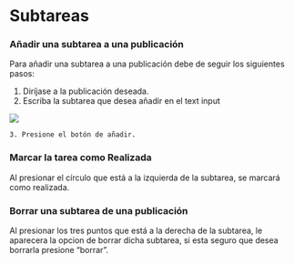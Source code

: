 # Subtareas

### **Añadir una subtarea a una publicación**

Para añadir una subtarea a una publicación debe de seguir los siguientes pasos:

1. Diríjase a la publicación deseada.
2. Escriba la subtarea que desea añadir en el text input 

![](https://docs.google.com/drawings/u/0/d/sAd0A91cgG3aOPl3IYhGAsg/image?w=254&h=247&rev=6&ac=1&parent=18Jn-T1ZMsENRW9_orB3fsTAbl0Vf8Dz7YD5oeRL_8qg)

    3. Presione el botón de añadir.

### Marcar la tarea como Realizada

Al presionar el círculo que está a la izquierda de la subtarea, se marcará como realizada.

### Borrar una subtarea de una publicación

Al presionar los tres puntos que está a la derecha de la subtarea, le aparecera la opcion de borrar dicha subtarea, si esta seguro que desea borrarla presione “borrar”.  
  


